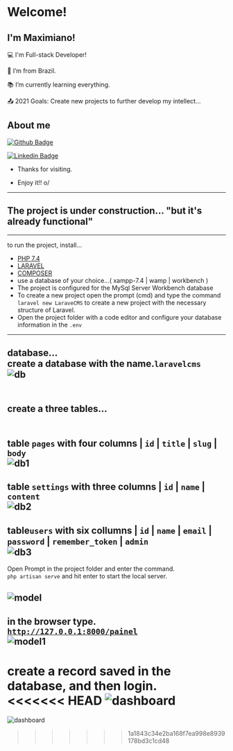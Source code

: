 # Welcome!

 

## I'm Maximiano!

 

:computer: I'm Full-stack Developer!

:house_with_garden: I’m from Brazil.

:books: I’m currently learning everything.

:outbox_tray: 2021 Goals: Create new projects to further develop my intellect...

 

## About me

[![Github Badge](https://img.shields.io/badge/-Github-000?style=flat-square&logo=Github&logoColor=white&link=LINK_GIT)](https://github.com/Maximiano3234)

[![Linkedin Badge](https://img.shields.io/badge/-LinkedIn-blue?style=flat-square&logo=Linkedin&logoColor=white&link=LINK_LINKEDIN)](https://www.linkedin.com/in/maximiano-s-ramiro-88825854/)



- Thanks for visiting.

- Enjoy it!! o/

----------------------------------------------------------------------------------
## The project is under construction... "but it's already functional"
----------------------------------------------------------------------------------
to run the project, install... 

- <a href="https://www.php.net/">PHP 7.4</a>
- <a href="https://laravel.com/">LARAVEL</a>
- <a href="https://getcomposer.org/">COMPOSER</a>
- use a database of your choice...( xampp-7.4 | wamp | workbench )
- The project is configured for the MySql Server Workbench database
- To create a new project open the prompt (cmd) and type the command <code>laravel new LaraveCMS</code> to create a new project with the necessary structure of Laravel.
- Open the project folder with a code editor and configure your database information in the <code>.env</code>
----------------------------------------------------------------------------------
database...<br>
create a database with the name.<code>laravelcms</code><br>
![db](https://user-images.githubusercontent.com/77732575/127558766-f8865fac-a2d7-4fdc-a172-28010e56d6a5.PNG)<br><br>
----------------------------------------------------------------------------------
<label>create a three tables...</label><br><br>
----------------------------------------------------------------------------------
table <code>pages</code> with four columns | <code>id</code> | <code>title</code> | <code>slug</code> | <code>body</code><br>
![db1](https://user-images.githubusercontent.com/77732575/127559282-7f295000-6627-4d1f-b4fc-60a63e9362f1.PNG)<br>
----------------------------------------------------------------------------------
table <code>settings</code> with three columns | <code>id</code> | <code>name</code> | <code>content</code><br>
![db2](https://user-images.githubusercontent.com/77732575/127560446-f81e2292-644c-49bd-ad6d-0ef777243b8c.PNG)<br>
----------------------------------------------------------------------------------
table<code>users</code> with six collumns | <code>id</code> | <code>name</code> | <code>email</code> | <code>password</code> | <code>remember_token</code> | <code>admin</code><br>
![db3](https://user-images.githubusercontent.com/77732575/127561524-7842bf9c-6f9c-4864-9229-56ad7d7100a4.PNG)<br>
----------------------------------------------------------------------------------
Open Prompt in the project folder and enter the command.<br>
<code>php artisan serve</code> and hit enter to start the local server.<br>

![model](https://user-images.githubusercontent.com/77732575/127553657-cea83501-3ad2-48bc-9e4c-d98f23416b6c.PNG)<br>
----------------------------------------------------------------------------------
in the browser type.
<code>http://127.0.0.1:8000/painel</code><br>
![model1](https://user-images.githubusercontent.com/77732575/127554480-4bffb57a-7569-4e81-8502-f7215b455082.PNG)<br>
----------------------------------------------------------------------------------
create a record saved in the database, and then login.<br>
<<<<<<< HEAD
![dashboard](https://user-images.githubusercontent.com/77732575/127562436-d3131b2c-e4f1-4e8d-99b7-5798965c7e0b.PNG)<br>
=======
![dashboard](https://user-images.githubusercontent.com/77732575/127562436-d3131b2c-e4f1-4e8d-99b7-5798965c7e0b.PNG)

>>>>>>> 1a1843c34e2ba168f7ea998e8939178bd3c1cd48
